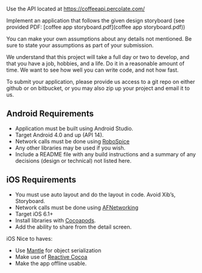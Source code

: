 Use the API located at https://coffeeapi.percolate.com/

Implement an application that follows the given design storyboard (see provided PDF: [coffee app storyboard.pdf](coffee app storyboard.pdf))

You can make your own assumptions about any details not mentioned.  Be sure to state your assumptions as part of your submission.

We understand that this project will take a full day or two to develop, and that you have a job, hobbies, and a life. Do it in a reasonable amount of time. We want to see how well you can write code, and not how fast.

To submit your application, please provide us access to a git repo on either github or on bitbucket, or you may also zip up your project and email it to us.

Android Requirements
--------------------
 * Application must be built using Android Studio.
 * Target Android 4.0 and up (API 14).
 * Network calls must be done using [RoboSpice](https://github.com/stephanenicolas/robospice)
 * Any other libraries may be used if you wish.
 * Include a README file with any build instructions and a summary of any decisions (design or technical) not listed here.

iOS Requirements
----------------
* You must use auto layout and do the layout in code. Avoid Xib’s, Storyboard.
* Network calls must be done using [AFNetworking](https://github.com/AFNetworking/AFNetworking)
* Target iOS 6.1+
* Install libraries with [Cocoapods](http://cocoapods.org/).
* Add the ability to share from the detail screen.

iOS Nice to haves:
* Use [Mantle](https://github.com/Mantle/Mantle) for object serialization 
* Make use of [Reactive Cocoa](https://github.com/ReactiveCocoa/ReactiveCocoa)
* Make the app offline usable.
